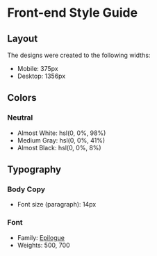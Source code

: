# Front-end Style Guide

## Layout

The designs were created to the following widths:

- Mobile: 375px
- Desktop: 1356px

## Colors

### Neutral

- Almost White: hsl(0, 0%, 98%)
- Medium Gray: hsl(0, 0%, 41%)
- Almost Black: hsl(0, 0%, 8%)

## Typography

### Body Copy

- Font size (paragraph): 14px

### Font

- Family: [Epilogue](https://fonts.google.com/specimen/Epilogue)
- Weights: 500, 700
